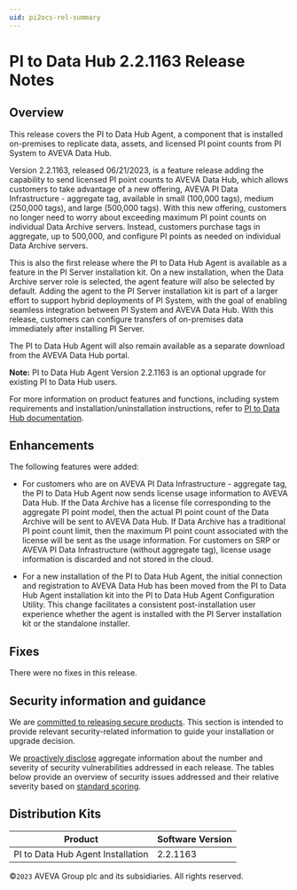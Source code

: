 ```yaml
---
uid: pi2ocs-rel-summary
---
```


# PI to Data Hub 2.2.1163 Release Notes

## Overview

This release covers the PI to Data Hub Agent, a component that is installed on-premises to replicate data, assets, and licensed PI point counts from PI System to AVEVA Data Hub. 

Version 2.2.1163, released 06/21/2023, is a feature release adding the capability to send licensed PI point counts to AVEVA Data Hub, which allows customers to take advantage of a new offering, AVEVA PI Data Infrastructure - aggregate tag, available in small (100,000 tags), medium (250,000 tags), and large (500,000 tags). With this new offering, customers no longer need to worry about exceeding maximum PI point counts on individual Data Archive servers. Instead, customers purchase tags in aggregate, up to 500,000, and configure PI points as needed on individual Data Archive servers.

This is also the first release where the PI to Data Hub Agent is available as a feature in the PI Server installation kit. On a new installation, when the Data Archive server role is selected, the agent feature will also be selected by default. Adding the agent to the PI Server installation kit is part of a larger effort to support hybrid deployments of PI System, with the goal of enabling seamless integration between PI System and AVEVA Data Hub. With this release, customers can configure transfers of on-premises data immediately after installing PI Server.  

The PI to Data Hub Agent will also remain available as a separate download from the AVEVA Data Hub portal.

**Note:** PI to Data Hub Agent Version 2.2.1163 is an optional upgrade for existing PI to Data Hub users.

For more information on product features and functions, including system requirements and installation/uninstallation instructions, refer to [PI to Data Hub documentation](xref:PItoDH).

## Enhancements

The following features were added:

- For customers who are on AVEVA PI Data Infrastructure - aggregate tag, the PI to Data Hub Agent now sends license usage information to AVEVA Data Hub. If the Data Archive has a license file corresponding to the aggregate PI point model, then the actual PI point count of the Data Archive will be sent to AVEVA Data Hub. If Data Archive has a traditional PI point count limit, then the maximum PI point count associated with the license will be sent as the usage information. For customers on SRP or AVEVA PI Data Infrastructure (without aggregate tag), license usage information is discarded and not stored in the cloud.

- For a new installation of the PI to Data Hub Agent, the initial connection and registration to AVEVA Data Hub has been moved from the PI to Data Hub Agent installation kit into the PI to Data Hub Agent Configuration Utility. This change facilitates a consistent post-installation user experience whether the agent is installed with the PI Server installation kit or the standalone installer.

## Fixes

There were no fixes in this release.

## Security information and guidance

We are [committed to releasing secure products](https://docs.aveva.com/bundle/security-commitment-and-disclosure-standards/page/securitycommitmentanddisclosurestandards.html). This section is intended to provide relevant security-related information to guide your installation or upgrade decision.  

We [proactively disclose](https://docs.aveva.com/bundle/security-commitment-and-disclosure-standards/page/securitycommitmentanddisclosurestandards.html#vulnerability-communication) aggregate information about the number and severity of security vulnerabilities addressed in each release. The tables below provide an overview of security issues addressed and their relative severity based on [standard scoring](https://docs.aveva.com/bundle/security-commitment-and-disclosure-standards/page/securitycommitmentanddisclosurestandards.html#vulnerability-scoring).

## Distribution Kits

| Product                           | Software Version |
|---------------------------------- | ---------------- |
| PI to Data Hub Agent Installation | 2.2.1163         |

©`2023` AVEVA Group plc and its subsidiaries. All rights reserved.